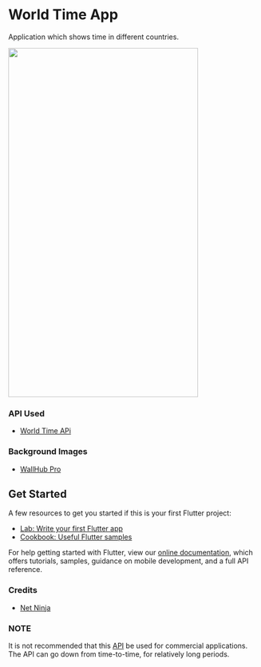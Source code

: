 # World Time App

Application which shows time in different countries.

<img src= "https://user-images.githubusercontent.com/77354987/121788902-fcde1580-cbee-11eb-9082-48e31e689b7e.gif" width = "380" height = "700">


### API Used  
- [World Time APi](http://worldtimeapi.org/timezone/)

### Background Images 
- [WallHub Pro](https://play.google.com/store/apps/details?id=com.Hastamev.WallHubPro&hl=en)

## Get Started

A few resources to get you started if this is your first Flutter project:

- [Lab: Write your first Flutter app](https://flutter.dev/docs/get-started/codelab)
- [Cookbook: Useful Flutter samples](https://flutter.dev/docs/cookbook)

For help getting started with Flutter, view our
[online documentation](https://flutter.dev/docs), which offers tutorials,
samples, guidance on mobile development, and a full API reference.

### Credits

- [Net Ninja](https://www.youtube.com/channel/UCW5YeuERMmlnqo4oq8vwUpg)

### NOTE

It is not recommended that this [API](http://worldtimeapi.org/pages/faqs#commercial-apps) be used for commercial applications. The API can go down from time-to-time, for relatively long periods.
